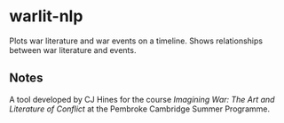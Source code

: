 # warlit-nlp
Plots war literature and war events on a timeline. Shows relationships between war literature and events.

## Notes
A tool developed by CJ Hines for the course *Imagining War: The Art and Literature of Conflict* at the Pembroke Cambridge Summer Programme.